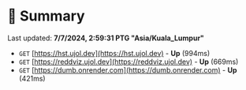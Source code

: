 # 📖 Summary
Last updated: **7/7/2024, 2:59:31 PTG "Asia/Kuala_Lumpur"**

- `GET` [https://hst.ujol.dev](https://hst.ujol.dev) - **Up** (994ms)
- `GET` [https://reddviz.ujol.dev](https://reddviz.ujol.dev) - **Up** (669ms)
- `GET` [https://dumb.onrender.com](https://dumb.onrender.com) - **Up** (421ms)
